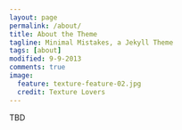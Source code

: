 ```yaml
---
layout: page
permalink: /about/
title: About the Theme
tagline: Minimal Mistakes, a Jekyll Theme
tags: [about]
modified: 9-9-2013
comments: true
image:
  feature: texture-feature-02.jpg
  credit: Texture Lovers
---
```


TBD
